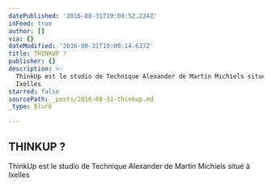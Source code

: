 ```yaml
---
datePublished: '2016-08-31T19:09:52.224Z'
inFeed: true
author: []
via: {}
dateModified: '2016-08-31T19:09:14.637Z'
title: THINKUP ?
publisher: {}
description: >-
  ThinkUp est le studio de Technique Alexander de Martin Michiels situé à
  Ixelles
starred: false
sourcePath: _posts/2016-08-31-thinkup.md
_type: Blurb

---
```

## THINKUP ?

ThinkUp est le studio de Technique Alexander de Martin Michiels situé à Ixelles
